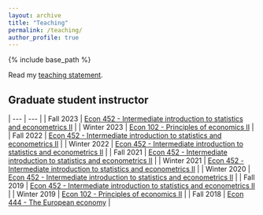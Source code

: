 ```yaml
---
layout: archive
title: "Teaching"
permalink: /teaching/
author_profile: true
---
```


{% include base_path %}

Read my [teaching statement](/files/paper1.pdf).

## Graduate student instructor

| --- | --- |
| Fall 2023 | [Econ 452 - Intermediate introduction to statistics and econometrics II](https://google.com) |
| Winter 2023 | [Econ 102 - Principles of economics II](https://google.com) |
| Fall 2022 | [Econ 452 - Intermediate introduction to statistics and econometrics II](https://google.com) |
| Winter 2022 | [Econ 452 - Intermediate introduction to statistics and econometrics II](https://google.com) |
| Fall 2021 | [Econ 452 - Intermediate introduction to statistics and econometrics II](https://google.com) |
| Winter 2021 | [Econ 452 - Intermediate introduction to statistics and econometrics II](https://google.com) |
| Winter 2020 | [Econ 452 - Intermediate introduction to statistics and econometrics II](https://google.com) |
| Fall 2019 | [Econ 452 - Intermediate introduction to statistics and econometrics II](https://google.com) |
| Winter 2019 | [Econ 102 - Principles of economics II](https://google.com) |
| Fall 2018 | [Econ 444 - The European economy](https://google.com) |
